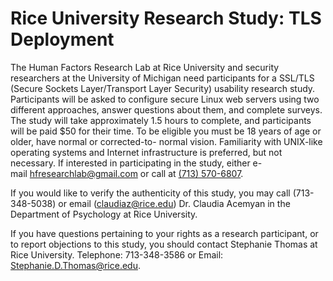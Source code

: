 # Rice University Research Study: TLS Deployment

The Human Factors Research Lab at Rice University and security researchers at
the University of Michigan need participants for a SSL/TLS (Secure Sockets
Layer/Transport Layer Security) usability research study. Participants will be
asked to configure secure Linux web servers using two different approaches,
answer questions about them, and complete surveys. The study will take
approximately 1.5 hours to complete, and participants will be paid $50 for their
time. To be eligible you must be 18 years of age or older, have normal or
corrected-to- normal vision. Familiarity with UNIX-like operating systems and 
Internet infrastructure is preferred, but not necessary. If interested in participating in the study,
either e-mail [hfresearchlab@gmail.com](mailto:hfresearchlab@gmail.com) or call 
at [(713) 570-6807](tel:+1-713-570-6807).

If you would like to verify the authenticity of this study, you may call 
(713-348-5038) or email (claudiaz@rice.edu) Dr. Claudia Acemyan in the Department of
Psychology at Rice University.

If you have questions pertaining to your rights as a research participant, or to
report objections to this study, you should contact Stephanie Thomas at Rice
University. Telephone: 713-348-3586 or Email: Stephanie.D.Thomas@rice.edu.
